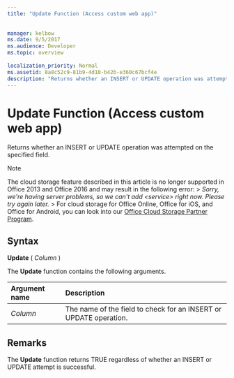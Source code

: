 ```yaml
---
title: "Update Function (Access custom web app)"
 
 
manager: kelbow
ms.date: 9/5/2017
ms.audience: Developer
ms.topic: overview
  
localization_priority: Normal
ms.assetid: 8a8c52c9-81b9-4d10-b42b-e360c67bcf4e
description: "Returns whether an INSERT or UPDATE operation was attempted on the specified field."
---
```


# Update Function (Access custom web app)

Returns whether an INSERT or UPDATE operation was attempted on the specified field.
  
> [!NOTE]
> The cloud storage feature described in this article is no longer supported in Office 2013 and Office 2016 and may result in the following error: >  *Sorry, we're having server problems, so we can't add \<service\> right now. Please try again later.* > For cloud storage for Office Online, Office for iOS, and Office for Android, you can look into our [Office Cloud Storage Partner Program](https://dev.office.com/programs/officecloudstorage). 
  
## Syntax

 **Update** (  *Column*  ) 
  
The **Update** function contains the following arguments. 
  
|**Argument name**|**Description**|
|:-----|:-----|
| *Column*  <br/> |The name of the field to check for an INSERT or UPDATE operation.  <br/> |
   
## Remarks

The **Update** function returns TRUE regardless of whether an INSERT or UPDATE attempt is successful. 
  

